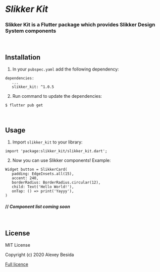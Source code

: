 # ***Slikker Kit***
### Slikker Kit is a Flutter package which provides Slikker Design System components

<br>

## **Installation**

1. In your `pubspec.yaml` add the following dependency:
```
dependencies:
   ...
   slikker_kit: ^1.0.5
```
2. Run command to update the dependencies:
```
$ flutter pub get
```

<br>

## Usage

1. Import `slikker_kit` to your library:
```
import 'package:slikker_kit/slikker_kit.dart';
```
2. Now you can use Slikker components! Example:

```
Widget button = SlikkerCard(
   padding: EdgeInsets.all(15),
   accent: 240,
   borderRadius: BorderRadius.circular(12),
   child: Text('Hello World!'),
   onTap: () => print('Yayyy'),
)
```
#### // *Component list coming soon*

<br>

## License
MIT License

Copyright (c) 2020 Alexey Besida

[Full licence](LICENSE)